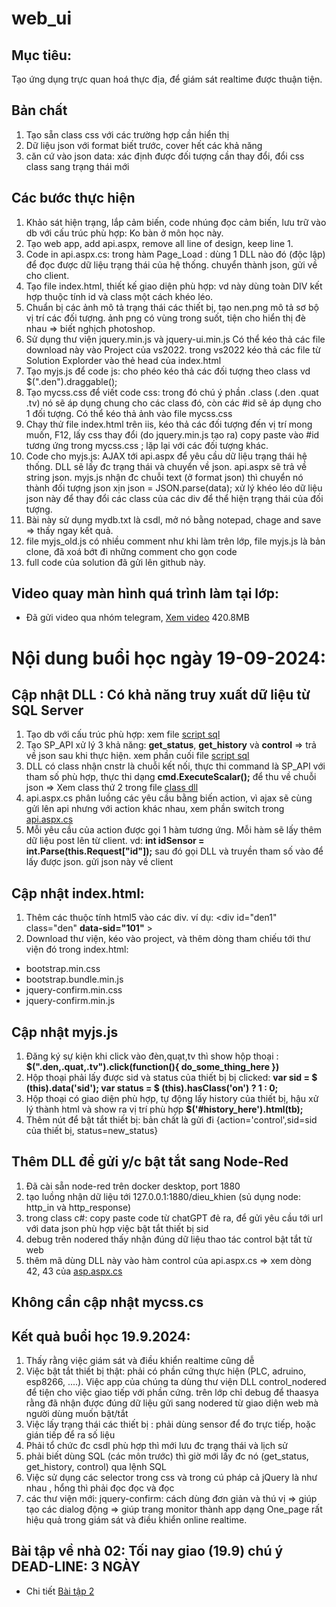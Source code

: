 # web_ui

## Mục tiêu:

Tạo ứng dụng trực quan hoá thực địa, để giám sát realtime được thuận tiện.

## Bản chất

1. Tạo sẵn class css với các trường hợp cần hiển thị
2. Dữ liệu json với format biết trước, cover hết các khả năng
3. căn cứ vào json data: xác định được đối tượng cần thay đổi, đổi css class sang trạng thái mới

## Các bước thực hiện

1. Khảo sát hiện trạng, lắp cảm biến, code nhúng đọc cảm biến, lưu trữ vào db với cấu trúc phù hợp: Ko bàn ở môn học này.
2. Tạo web app, add api.aspx, remove all line of design, keep line 1.
3. Code in api.aspx.cs: trong hàm Page_Load : dùng 1 DLL nào đó (độc lập) để đọc được dữ liệu trạng thái của hệ thống. chuyển thành json, gửi về cho client.
4. Tạo file index.html, thiết kế giao diện phù hợp: vd này dùng toàn DIV kết hợp thuộc tính id và class một cách khéo léo.
5. Chuẩn bị các ảnh mô tả trạng thái các thiết bị, tạo nen.png mô tả sơ bộ vị trí các đối tượng. ảnh png có vùng trong suốt, tiện cho hiển thị đè nhau => biết nghịch photoshop.
6. Sử dụng thư viện jquery.min.js và jquery-ui.min.js Có thể  kéo thả các file download này vào Project của vs2022. trong vs2022 kéo thả các file từ Solution Explorder vào thẻ head của index.html
7. Tạo myjs.js để code js: cho phéo kéo thả các đối tượng theo class  vd $(".den").draggable();
8. Tạo mycss.css để viết code css: trong đó chú ý phần .class (.den  .quat .tv) nó sẽ áp dụng chung cho các class đó, còn các #id sẽ áp dụng cho 1 đối tượng. Có thể kéo thả ảnh vào file mycss.css
9. Chạy thử file index.html trên iis, kéo thả các đối tượng đến vị trí mong muốn, F12, lấy css thay đổi (do jquery.min.js tạo ra) copy paste vào #id tương ứng trong mycss.css ; lặp lại với các đối tượng khác.
10. Code cho myjs.js: AJAX tới api.aspx để yêu cầu dữ liệu trạng thái hệ thống. DLL sẽ lấy đc trạng thái và chuyển về json. api.aspx sẽ trả về string json. myjs.js nhận đc chuỗi text (ở format json) thì chuyển nó thành đối tượng json xịn json = JSON.parse(data); xử lý khéo léo dữ liệu json này để thay đổi các class của các div để thể hiện trạng thái của đối tượng.
11. Bài này sử dụng mydb.txt là csdl, mở nó bằng notepad, chage and save => thấy ngay kết quả.
12. file myjs_old.js có nhiều comment như khi làm trên lớp, file myjs.js là bản clone, đã xoá bớt đi những comment cho gọn code
13. full code của solution đã gửi lên github này.

## Video quay màn hình quá trình làm tại lớp:

- Đã gửi video qua nhóm telegram, [Xem video](https://t.me/c/2461681536/19) 420.8MB

# Nội dung buổi học ngày 19-09-2024:

## Cập nhật DLL : Có khả năng truy xuất dữ liệu từ SQL Server
1. Tạo db với cấu trúc phù hợp: xem file [script sql](web_ui/db/abc-data.sql)
2. Tạo SP_API xử lý 3 khả năng: **get_status**, **get_history** và **control** => trả về json sau khi thực hiện.  xem phần cuối file [script sql](web_ui/db/abc-data.sql)
3. DLL có class nhận cnstr là chuỗi kết nối, thực thi command là SP_API với tham số phù hợp, thực thi dạng **cmd.ExecuteScalar();** để thu về chuỗi json => Xem class thứ 2 trong file [class dll](read_db/txt_db.cs)
4. api.aspx.cs phân luồng các yêu cầu bằng biến action, vì ajax sẽ cùng gửi lên api nhưng với action khác nhau, xem phần switch trong [api.aspx.cs](web_ui/api.aspx.cs)
5. Mỗi yêu cầu của action được gọi 1 hàm tương ứng. Mỗi hàm sẽ lấy thêm dữ liệu post lên từ client. vd: **int idSensor = int.Parse(this.Request["id"]);**  sau đó gọi DLL và truyền tham số vào để lấy được json. gửi json này về client

## Cập nhật index.html:

1. Thêm các thuộc tính html5 vào các div. ví dụ:  <div id="den1" class="den" **data-sid="101"** ></div>
2. Download thư viện, kéo vào project, và thêm dòng tham chiếu tới thư viện đó trong index.html: 
 - bootstrap.min.css
 - bootstrap.bundle.min.js
 - jquery-confirm.min.css
 - jquery-confirm.min.js

## Cập nhật myjs.js

1. Đăng ký sự kiện khi click vào đèn,quạt,tv thì show hộp thoại : **$(".den,.quat,.tv").click(function(){ do_some_thing_here })**
2. Hộp thoại phải lấy được sid và status của thiết bị bị clicked: **var sid = $ (this).data('sid'); var status = $ (this).hasClass('on') ? 1 : 0;**
3. Hộp thoại có giao diện phù hợp, tự động lấy history của thiết bị, hậu xử lý thành html và show ra vị trí phù hợp **$('#history_here').html(tb);**
4. Thêm nút để bật tắt thiết bị: bản chất là gửi đi {action='control',sid=sid của thiết bị, status=new_status}

## Thêm DLL để gửi y/c bật tắt sang Node-Red

1. Đã cài sẵn node-red trên docker desktop, port 1880
2. tạo luồng nhận dữ liệu tới 127.0.0.1:1880/dieu_khien  (sủ dụng node: http_in và http_response)
3. trong class c#: copy paste code từ chatGPT đẻ ra, để gửi yêu cầu tới url với data json phù hợp việc bật tắt thiết bị sid
4. debug trên nodered thấy nhận đúng dữ liệu thao tác control bật tắt từ web
5. thêm mã dùng DLL này vào hàm control của api.aspx.cs => xem dòng 42, 43 của [asp.aspx.cs](web_ui/api.aspx.cs)

## Không cần cập nhật mycss.cs

## Kết quả buổi học 19.9.2024:

1. Thấy rằng việc giám sát và điều khiển realtime cũng dễ
2. Việc bật tắt thiết bị thật: phải có phần cứng thực hiện (PLC, adruino, esp8266, ....). Việc app của chúng ta dùng thư viện DLL control_nodered để tiện cho việc giao tiếp với phần cứng. trên lớp chỉ debug để thaasya rằng đã nhận được đúng dữ liệu gửi sang nodered từ giao diện web mà người dùng muốn bật/tắt
3. Việc lấy trạng thái các thiết bị : phải dùng sensor để đo trực tiếp, hoặc gián tiếp để ra số liệu
4. Phải tổ chức đc csdl phù hợp thì mới lưu đc trạng thái và lịch sử
5. phải biết dùng SQL (các môn trước) thì giờ mới lấy đc nó (get_status, get_history, control) qua lệnh SQL
6. Việc sử dụng các selector trong css và trong cú pháp cả jQuery là như nhau , hổng thì phải đọc đọc và đọc
7. các thư viện mới: jquery-confirm: cách dùng đơn giản và thú vị => giúp tạo các dialog động => giúp trang monitor thành app dạng One_page rất hiệu quả trong giám sát và điều khiển online realtime.

## Bài tập về nhà 02: Tối nay giao (19.9) chú ý  DEAD-LINE: 3 NGÀY

  - Chi tiết [Bài tập 2](bai_tap_02.md)
